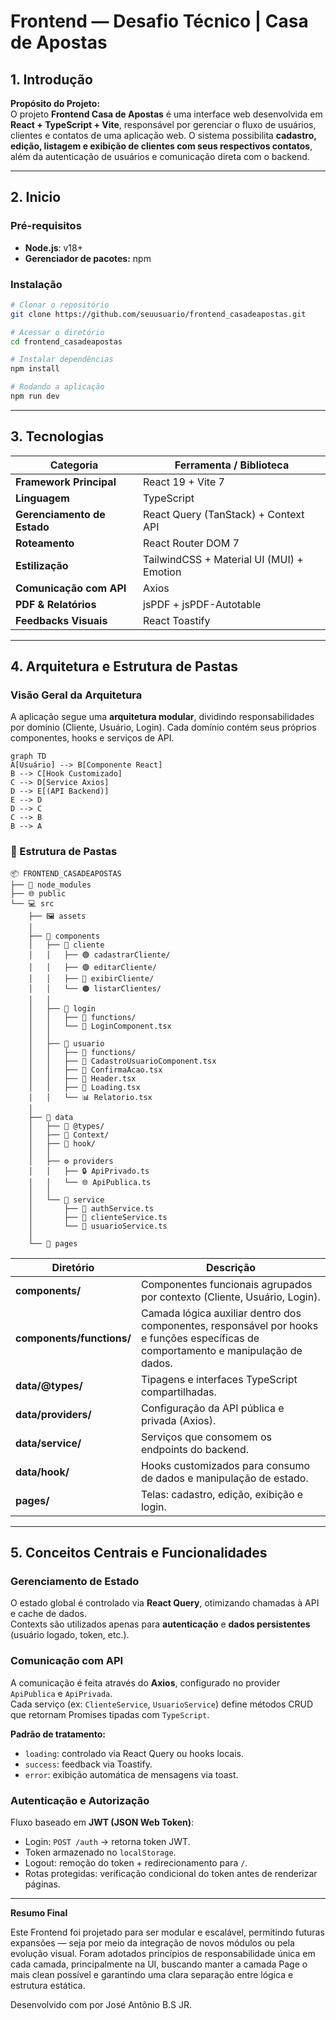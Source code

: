 # Frontend — Desafio Técnico | Casa de Apostas

## 1. Introdução

**Propósito do Projeto:**  
O projeto **Frontend Casa de Apostas** é uma interface web desenvolvida em **React + TypeScript + Vite**, responsável por gerenciar o fluxo de usuários, clientes e contatos de uma aplicação web. O sistema possibilita **cadastro, edição, listagem e exibição de clientes com seus respectivos contatos**, além da autenticação de usuários e comunicação direta com o backend.

---

## 2. Inicio

### Pré-requisitos

- **Node.js**: v18+
- **Gerenciador de pacotes:** npm
### Instalação

```bash
# Clonar o repositório
git clone https://github.com/seuusuario/frontend_casadeapostas.git

# Acessar o diretório
cd frontend_casadeapostas

# Instalar dependências
npm install

# Rodando a aplicação
npm run dev
```

---

## 3. Tecnologias

|Categoria|Ferramenta / Biblioteca|
|---|---|
|**Framework Principal**|React 19 + Vite 7|
|**Linguagem**|TypeScript|
|**Gerenciamento de Estado**|React Query (TanStack) + Context API|
|**Roteamento**|React Router DOM 7|
|**Estilização**|TailwindCSS + Material UI (MUI) + Emotion|
|**Comunicação com API**|Axios|
|**PDF & Relatórios**|jsPDF + jsPDF-Autotable|
|**Feedbacks Visuais**|React Toastify|

---

## 4. Arquitetura e Estrutura de Pastas

### Visão Geral da Arquitetura

A aplicação segue uma **arquitetura modular**, dividindo responsabilidades por domínio (Cliente, Usuário, Login). Cada domínio contém seus próprios componentes, hooks e serviços de API.

```mermaid
graph TD
A[Usuário] --> B[Componente React]
B --> C[Hook Customizado]
C --> D[Service Axios]
D --> E[(API Backend)]
E --> D
D --> C
C --> B
B --> A
```

### 📁 Estrutura de Pastas

```
📦 FRONTEND_CASADEAPOSTAS
├── 📁 node_modules
├── 🌐 public
└── 💻 src
    ├── 🖼️ assets
    │
    ├── 🧩 components
    │   ├── 📂 cliente
    │   │   ├── 🟢 cadastrarCliente/
    │   │   ├── 🟣 editarCliente/
    │   │   ├── 🔵 exibirCliente/
    │   │   └── 🟠 listarClientes/
    │   │
    │   ├── 📂 login
    │   │   ├── 🧰 functions/
    │   │   └── 🧱 LoginComponent.tsx
    │   │
    │   ├── 📂 usuario
    │   │   ├── 🧰 functions/
    │   │   ├── 🧱 CadastroUsuarioComponent.tsx
    │   │   ├── 🧾 ConfirmaAcao.tsx
    │   │   ├── 🧭 Header.tsx
    │   │   ├── 💫 Loading.tsx
    │   │   └── 📊 Relatorio.tsx
    │
    ├── 🧠 data
    │   ├── 🧩 @types/
    │   ├── 🧩 Context/
    │   ├── 🧩 hook/
    │   │
    │   ├── ⚙️ providers
    │   │   ├── 🔒 ApiPrivado.ts
    │   │   └── 🌐 ApiPublica.ts
    │   │
    │   └── 🧮 service
    │       ├── 🔑 authService.ts
    │       ├── 👥 clienteService.ts
    │       └── 🧍 usuarioService.ts
    │
    └── 📄 pages

```

| Diretório                 | Descrição                                                                                                                           |
| ------------------------- | ----------------------------------------------------------------------------------------------------------------------------------- |
| **components/**           | Componentes funcionais agrupados por contexto (Cliente, Usuário, Login).                                                            |
| **components/functions/** | Camada lógica auxiliar dentro dos componentes, responsável por hooks e funções específicas de comportamento e manipulação de dados. |
| **data/@types/**          | Tipagens e interfaces TypeScript compartilhadas.                                                                                    |
| **data/providers/**       | Configuração da API pública e privada (Axios).                                                                                      |
| **data/service/**         | Serviços que consomem os endpoints do backend.                                                                                      |
| **data/hook/**            | Hooks customizados para consumo de dados e manipulação de estado.                                                                   |
| **pages/**                | Telas: cadastro, edição, exibição e login.                                                                                          |


---

## 5. Conceitos Centrais e Funcionalidades

### Gerenciamento de Estado

O estado global é controlado via **React Query**, otimizando chamadas à API e cache de dados.  
Contexts são utilizados apenas para **autenticação** e **dados persistentes** (usuário logado, token, etc.).
### Comunicação com API

A comunicação é feita através do **Axios**, configurado no provider `ApiPublica` e `ApiPrivada`.  
Cada serviço (ex: `ClienteService`, `UsuarioService`) define métodos CRUD que retornam Promises tipadas com `TypeScript`.

**Padrão de tratamento:**

- `loading`: controlado via React Query ou hooks locais.
- `success`: feedback via Toastify.
- `error`: exibição automática de mensagens via toast.
    
### Autenticação e Autorização

Fluxo baseado em **JWT (JSON Web Token)**:

- Login: `POST /auth` → retorna token JWT.
- Token armazenado no `localStorage`.
- Logout: remoção do token + redirecionamento para `/`.
- Rotas protegidas: verificação condicional do token antes de renderizar páginas.

---

 **Resumo Final**  
 
Este Frontend foi projetado para ser modular e escalável, permitindo futuras expansões — seja por meio da integração de novos módulos ou pela evolução visual.
Foram adotados princípios de responsabilidade única em cada camada, principalmente na UI, buscando manter a camada Page o mais clean possível e garantindo uma clara separação entre lógica e estrutura estática.

Desenvolvido com por José Antônio B.S JR.
